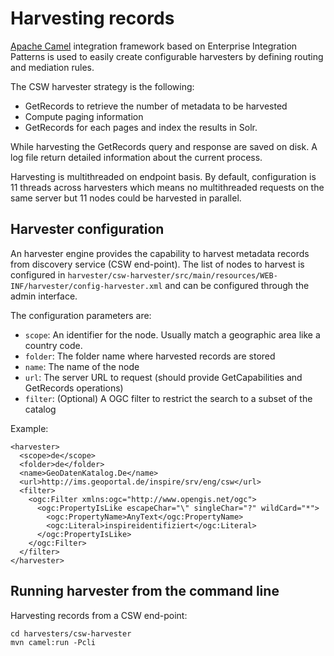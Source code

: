 # Harvesting records


[Apache Camel](http://camel.apache.org/) integration framework based on 
Enterprise Integration Patterns is used to easily create configurable harvesters 
by defining routing and mediation rules.

The CSW harvester strategy is the following:
* GetRecords to retrieve the number of metadata to be harvested
* Compute paging information
* GetRecords for each pages and index the results in Solr.


While harvesting the GetRecords query and response are saved on disk. 
A log file return detailed information about the current process.


Harvesting is multithreaded on endpoint basis. By default, configuration 
is 11 threads across harvesters which means no multithreaded requests 
on the same server but 11 nodes could be harvested in parallel. 


## Harvester configuration

An harvester engine provides the capability to harvest metadata records 
from discovery service (CSW end-point).
The list of nodes to harvest is configured in ```harvester/csw-harvester/src/main/resources/WEB-INF/harvester/config-harvester.xml```
and can be configured through the admin interface.


The configuration parameters are:

* ```scope```: An identifier for the node. Usually match a geographic area like a country code.
* ```folder```: The folder name where harvested records are stored
* ```name```: The name of the node
* ```url```: The server URL to request (should provide GetCapabilities and GetRecords operations)
* ```filter```: (Optional) A OGC filter to restrict the search to a subset of the catalog


Example:

```
<harvester>
  <scope>de</scope>
  <folder>de</folder>
  <name>GeoDatenKatalog.De</name>
  <url>http://ims.geoportal.de/inspire/srv/eng/csw</url>
  <filter>
    <ogc:Filter xmlns:ogc="http://www.opengis.net/ogc">
      <ogc:PropertyIsLike escapeChar="\" singleChar="?" wildCard="*">
        <ogc:PropertyName>AnyText</ogc:PropertyName>
        <ogc:Literal>inspireidentifiziert</ogc:Literal>
      </ogc:PropertyIsLike>
    </ogc:Filter>
  </filter>
</harvester>
```

## Running harvester from the command line


Harvesting records from a CSW end-point:

```
cd harvesters/csw-harvester
mvn camel:run -Pcli
```
